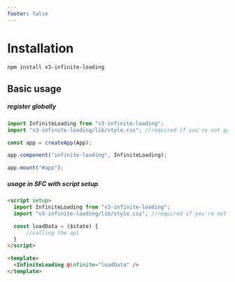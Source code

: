```yaml
---
footer: false
---
```


# Installation

```sh
npm install v3-infinite-loading
```

## Basic usage

##### register globally

```js
import InfiniteLoading from "v3-infinite-loading";
import "v3-infinite-loading/lib/style.css"; //required if you're not going to override default slots

const app = createApp(App);

app.component("infinite-loading", InfiniteLoading);

app.mount("#app");
```

##### usage in SFC with script setup

```html
<script setup>
  import InfiniteLoading from "v3-infinite-loading";
  import "v3-infinite-loading/lib/style.css"; //required if you're not going to override default slots

  const loadData = ($state) {
      //calling the api
  }
</script>

<template>
  <InfiniteLoading @infinite="loadData" />
</template>
```

